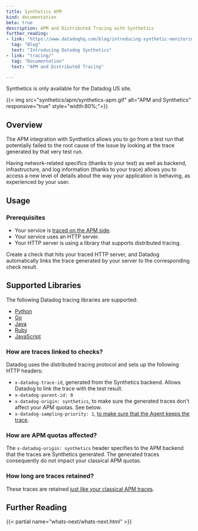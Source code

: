 ```yaml
---
title: Synthetics APM
kind: documentation
beta: true
description: APM and Distributed Tracing with Synthetics
further_reading:
- link: "https://www.datadoghq.com/blog/introducing-synthetic-monitoring/"
  tag: "Blog"
  text: "Introducing Datadog Synthetics"
- link: "tracing/"
  tag: "Documentation"
  text: "APM and Distributed Tracing"

---
```


<div class="alert alert-warning">Synthetics is only available for the Datadog US site.</div>

{{< img src="synthetics/apm/synthetics-apm.gif" alt="APM and Synthetics" responsive="true" style="width:80%;">}}

## Overview

The APM integration with Synthetics allows you to go from a test run that potentially failed to the root cause of the issue by looking at the trace generated by that very test run.

Having network-related specifics (thanks to your test) as well as backend, infrastructure, and log information (thanks to your trace) allows you to access a new level of details about the way your application is behaving, as experienced by your user.

## Usage

### Prerequisites

* Your service is [traced on the APM side][1].
* Your service uses an HTTP server.
* Your HTTP server is using a library that supports distributed tracing.

Create a check that hits your traced HTTP server, and Datadog automatically links the trace generated by your server to the corresponding check result.

## Supported Libraries

The following Datadog tracing libraries are supported:

* [Python][2]
* [Go][3]
* [Java][4]
* [Ruby][5]
* [JavaScript][6]

### How are traces linked to checks?

Datadog uses the distributed tracing protocol and sets up the following HTTP headers:

* `x-datadog-trace-id`, generated from the Synthetics backend. Allows Datadog to link the trace with the test result.
* `x-datadog-parent-id: 0`
* `x-datadog-origin: synthetics`, to make sure the generated traces don't affect your APM quotas. See below.
* `x-datadog-sampling-priority: 1`, [to make sure that the Agent keeps the trace][7].

### How are APM quotas affected?

The `x-datadog-origin: synthetics` header specifies to the APM backend that the traces are Synthetics generated. The generated traces consequently do not impact your classical APM quotas.

### How long are traces retained?

These traces are retained [just like your classical APM traces][8].

## Further Reading

{{< partial name="whats-next/whats-next.html" >}}

[1]: /tracing
[2]: https://github.com/DataDog/dd-trace-py/releases/tag/v0.22.0
[3]: https://github.com/DataDog/dd-trace-go/releases/tag/v1.10.0
[4]: https://github.com/DataDog/dd-trace-java/releases/tag/v0.24.1
[5]: https://github.com/DataDog/dd-trace-rb/releases/tag/v0.20.0
[6]: https://github.com/DataDog/dd-trace-js/releases/tag/v0.10.0
[7]: https://docs.datadoghq.com/tracing/guide/trace_sampling_and_storage/#how-it-works
[8]: https://docs.datadoghq.com/tracing/guide/trace_sampling_and_storage/#trace-storage
